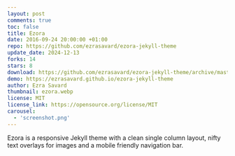 ```yaml
---
layout: post
comments: true
toc: false
title: Ezora
date: 2016-09-24 20:00:00 +01:00
repo: https://github.com/ezrasavard/ezora-jekyll-theme
update_date: 2024-12-13
forks: 14
stars: 8
download: https://github.com/ezrasavard/ezora-jekyll-theme/archive/master.zip
demo: https://ezrasavard.github.io/ezora-jekyll-theme 
author: Ezra Savard
thumbnail: ezora.webp
license: MIT
license_link: https://opensource.org/license/MIT
carousel:
  - 'screenshot.png'
---
```


Ezora is a responsive Jekyll theme with a clean single column layout, nifty text overlays for images and a mobile friendly navigation bar.
